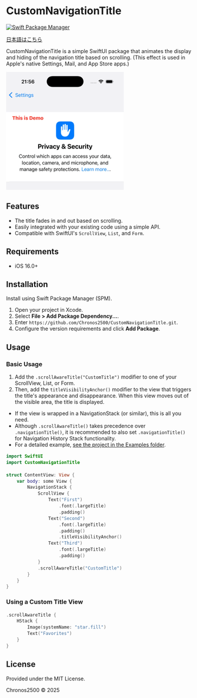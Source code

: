 # CustomNavigationTitle

[![Swift Package Manager](https://img.shields.io/badge/Swift%20Package%20Manager-compatible-brightgreen.svg)](https://github.com/apple/swift-package-manager)

[日本語はこちら](README-ja.md)

CustomNavigationTitle is a simple SwiftUI package that animates the display and hiding of the navigation title based on scrolling. (This effect is used in Apple's native Settings, Mail, and App Store apps.)

![Demo](Assets/demo01.gif)

## Features
- The title fades in and out based on scrolling.
- Easily integrated with your existing code using a simple API.
- Compatible with SwiftUI's `ScrollView`, `List`, and `Form`.

## Requirements
- iOS 16.0+

## Installation
Install using Swift Package Manager (SPM).

1. Open your project in Xcode.
2. Select **File > Add Package Dependency...**.
3. Enter `https://github.com/Chronos2500/CustomNavigationTitle.git`.
4. Configure the version requirements and click **Add Package**.

## Usage

### Basic Usage
1. Add the `.scrollAwareTitle("CustomTitle")` modifier to one of your ScrollView, List, or Form.
2. Then, add the `titleVisibilityAnchor()` modifier to the view that triggers the title's appearance and disappearance. When this view moves out of the visible area, the title is displayed.
* If the view is wrapped in a NavigationStack (or similar), this is all you need.
* Although `.scrollAwareTitle()` takes precedence over `.navigationTitle()`, it is recommended to also set `.navigationTitle()` for Navigation History Stack functionality.
* For a detailed example, [see the project in the Examples folder](Examples/CustomNavigationTitleExample/CustomNavigationTitleExample/ContentView.swift).

```swift
import SwiftUI
import CustomNavigationTitle

struct ContentView: View {
    var body: some View {
        NavigationStack {
            ScrollView {
                Text("First")
                    .font(.largeTitle)
                    .padding()
                Text("Second")
                    .font(.largeTitle)
                    .padding()
                    .titleVisibilityAnchor()
                Text("Third")
                    .font(.largeTitle)
                    .padding()
            }
            .scrollAwareTitle("CustomTitle")
        }
    }
}
```

### Using a Custom Title View
```swift
.scrollAwareTitle {
    HStack {
        Image(systemName: "star.fill")
        Text("Favorites")
    }
}
```

## License
Provided under the MIT License.

Chronos2500 © 2025

